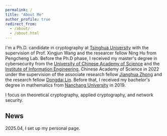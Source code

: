 ```yaml
---
permalink: /
title: "About Me"
author_profile: true
redirect_from: 
  - /about/
  - /about.html
---
```



I'm a Ph.D. candidate in cryptography at [Tsinghua University](https://www.tsinghua.edu.cn/) with the supervision of Prof. Xingjun Wang and the researcer fellow Ning Hu from Pengcheng Lab. Before the Ph.D phase, I received my master's degree in cybersecurity from the [University of Chinese Academy of Science](https://www.ucas.ac.cn/) and the [Institute of Information Engineering](https://www.iie.ac.cn/), Chinese Academy of Science in 2022 under the supervision of the associate research fellow [Jianghua Zhong](https://people.ucas.ac.cn/~jianghua) and the research fellow [Dongdai Lin](https://people.ucas.ac.cn/~ddlin?language=en). Before that, I received my bachelor's degree in mathematics from [Nanchang University](https://smcs.ncu.edu.cn/) in 2019.




I focus on theoretical cryptography, applied cryptography, and network security. 


News
------
2025.04, I set up my personal page.



